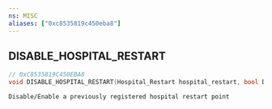 ```yaml
---
ns: MISC
aliases: ["0xc8535819c450eba8"]
---
```

## DISABLE_HOSPITAL_RESTART

```c
// 0xC8535819C450EBA8
void DISABLE_HOSPITAL_RESTART(Hospital_Restart hospital_restart, bool Disable);
```

```
Disable/Enable a previously registered hospital restart point
```
